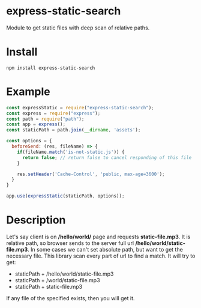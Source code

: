 # express-static-search
Module to get static files with deep scan of relative paths.

# Install 
`npm install express-static-search`

# Example
```js
const expressStatic = require("express-static-search");
const express = require("express");
const path = require("path");
const app = express();
const staticPath = path.join(__dirname, 'assets');

const options = {
  beforeSend: (res, fileName) => {
    if(fileName.match('is-not-static.js')) {
      return false; // return false to cancel responding of this file
    }    

    res.setHeader('Cache-Control', 'public, max-age=3600');
  }
}

app.use(expressStatic(staticPath, options));
```

# Description
Let's say client is on __/hello/world/__ page and requests __static-file.mp3__. It is relative path, so browser sends to the server full url __/hello/world/static-file.mp3__. In some cases we can't set absolute path, but want to get the necessary file. This library scan every part of url to find a match. It will try to get:

* staticPath + /hello/world/static-file.mp3
* staticPath + /world/static-file.mp3
* staticPath + static-file.mp3

If any file of the specified exists, then you will get it.